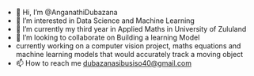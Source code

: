 - 👋 Hi, I’m @AnganathiDubazana
- 👀 I’m interested in Data Science and Machine Learning
- 🌱 I’m currently my third year in Applied Maths in University of Zululand
- 💞️ I’m looking to collaborate on Building a learning Model
- currently working on a computer vision project, maths equations and    machine learning models that would accurately track a moving object
- 📫 How to reach me dubazanasibusiso40@gmail.com
<!---
AnganathiDubazana/AnganathiDubazana is a ✨ special ✨ repository because its `README.md` (this file) appears on your GitHub profile.
You can click the Preview link to take a look at your changes.
--->
